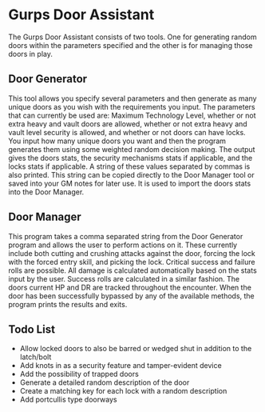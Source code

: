 # Gurps Door Assistant
The Gurps Door Assistant consists of two tools. One for generating random doors within the parameters specified and the other is for managing those doors in play.

## Door Generator
This tool allows you specify several parameters and then generate as many unique doors as you wish with the requirements you input. The parameters that can currently be used are: Maximum Technology Level, whether or not extra heavy and vault doors are allowed, whether or not extra heavy and vault level security is allowed, and whether or not doors can have locks. You input how many unique doors you want and then the program generates them using some weighted random decision making. The output gives the doors stats, the security mechanisms stats if applicable, and the locks stats if applicable. A string of these values separated by commas is also printed. This string can be copied directly to the Door Manager tool or saved into your GM notes for later use. It is used to import the doors stats into the Door Manager.

## Door Manager
This program takes a comma separated string from the Door Generator program and allows the user to perform actions on it. These currently include both cutting and crushing attacks against the door, forcing the lock with the forced entry skill, and picking the lock. Critical success and failure rolls are possible. All damage is calculated automatically based on the stats input by the user. Success rolls are calculated in a similar fashion. The doors current HP and DR are tracked throughout the encounter. When the door has been successfully bypassed by any of the available methods, the program prints the results and exits.

## Todo List
* Allow locked doors to also be barred or wedged shut in addition to the latch/bolt
* Add knots in as a security feature and tamper-evident device
* Add the possibility of trapped doors
* Generate a detailed random description of the door
* Create a matching key for each lock with a random description
* Add portcullis type doorways
